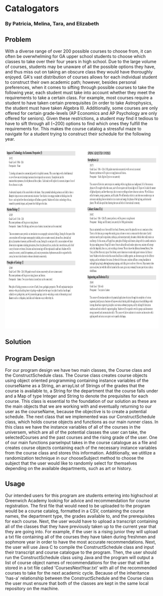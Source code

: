 # Catalogators 
### By Patricia, Melina, Tara, and Elizabeth

## Problem
With a diverse range of over 200 possible courses to choose from, it can often be overwhelming for GA upper school students to choose which classes to take over their four years in high school. Due to the large volume of courses, students may be unaware of all the possible options they have, and thus miss out on taking an obscure class they would have thoroughly enjoyed.
GA's vast distribution of courses allows for each individual student to construct their own academic path; however, besides personal preferences, when it comes to sifting through possible courses to take the following year, each student must take into account whether they meet the requirements to take a certain class. For example, most courses require a student to have taken certain prerequisites (in order to take Astrophysics, the student must have taken Algebra II). Additionally, some courses are only offered for certain grade-levels (AP Economics and AP Psychology are only offered for seniors). Given these restrictions, a student may find it tedious to have to sift through all (~200) options to find which ones they fulfill the requirements for. This makes the course catalog a stressful maze to navigate for a student trying to construct their schedule for the following year.

<img src="UpdatedCourseCatalogImage.jpg" width="900" height="600">

## Solution

## Program Design
For our program design we have two main classes, the Course class and the ConstructSchedule class. The Course class creates course objects using object oriented programming containing instance variables of the courseName as a String, an arrayList of Strings of the grades that the course is available to, a String for the department that the course falls under and a Map of type Integer and String to denote the prequisites for each course. This class is essential to the foundation of our solution as these are the main objects that we are working with and eventually returning to our user as the courseName, because the objective is to create a potential schedule. The next class that we implemented was our ConstructSchedule class, which holds course objects and functions as our main runner class. In this class we have the instance variables of all of the courses in the universem, which are all of the potential classes the user can take, the selectedCourses and the past courses and the rising grade of the user. One of our main functions parseInput takes in the course catalogue as a file and creates course objects containing each of the necessary instance variables from the course class and stores this information. Additionally, we utitlize a randomization technique in our chooseSubject method to choose the subject that the user would like to randomly select for themselves depending on the available departments, such as art or history.

## Usage
Our intended users for this program are students entering into highschool at Greenwich Academy looking for advice and recommendation for course registration. The first file that would need to be uploaded to the program would be a course catalog, formatted in a CSV, containing the course names, the department type, the grades available to, and the prerequisites for each course. Next, the user would have to upload a transcript containing all of the classes that they have previously taken up to the current year that they are going into. For example, if the user is a rising junior they will upload a txt file containing all of the courses they have taken during freshmen and sophmore year in order to have the most accurate recommendations. Next, the user will use Java C to compile the ConstructSchedule class and input their transcript and course catalogue to the program. Then, the user should run the ConstructSchedule class using Java and the program will output a list of course object names of recommendations for the user that will be stored in a txt file called 'CoursesNextYear.txt' with all of the recommended courses to take for the next academic cycle. Because of the inheritance 'has-a' relationship between the ConstructSchedule and the Course class the user must ensure that both of the classes are kept in the same local repository on the machine.

